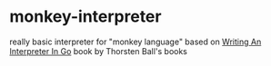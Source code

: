 # monkey-interpreter
really basic interpreter for "monkey language" based on [Writing An Interpreter In Go](https://thorstenball.lemonsqueezy.com/checkout?cart=a739006b-731e-4911-a7e2-8b813576aabb) 
book by Thorsten Ball's books
